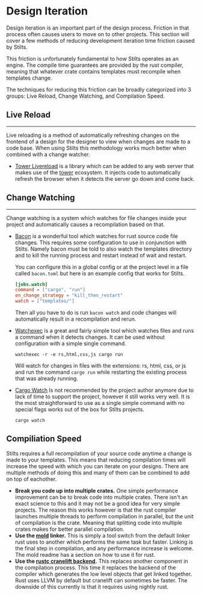 # Design Iteration

Design iteration is an important part of the design process. Friction in that process often
causes users to move on to other projects. This section will cover a few methods of reducing
development iteration time friction caused by Stilts.

This friction is unfortunately fundamental to how Stilts operates as an engine. The compile
time guarantees are provided by the rust compiler, meaning that whatever crate contains templates
must recompile when templates change.

The techniques for reducing this friction can be broadly categorized into 3 groups:
Live Reload, Change Watching, and Compilation Speed.

## Live Reload
---

Live reloading is a method of automatically refreshing changes on the frontend of a design for the designer to view when
changes are made to a code base. When using Stilts this methodology works much better when combined with a change watcher.

- [Tower Livereload](https://github.com/leotaku/tower-livereload) is a library which can be added to any web server that
  makes use of the [tower](https://docs.rs/tower/latest/tower/) ecosystem. It injects code to automatically refresh the
  browser when it detects the server go down and come back.

## Change Watching
---

Change watching is a system which watches for file changes inside your project and automatically causes a recompilation
based on that.

- [Bacon](https://github.com/Canop/bacon) is a wonderful tool which watches for rust source code file changes. This requires
  some configuration to use in conjunction with Stilts. Namely bacon must be told to also watch the templates directory
  and to kill the running process and restart instead of wait and restart.

  You can configure this in a global config or at the project level in a file called `bacon.toml` but here is an example
  config that works for Stilts.
  ```toml
  [jobs.watch]
  command = ["cargo", "run"]
  on_change_strategy = "kill_then_restart"
  watch = ["templates/"]
  ```
  Then all you have to do is run `bacon watch` and code changes will automatically result in a recompilation and rerun.
- [Watchexec](https://github.com/watchexec/watchexec) is a great and fairly simple tool which watches files and runs a command
  when it detects changes. It can be used without configuration with a simple single command.
  ```shell
  watchexec -r -e rs,html,css,js cargo run
  ```
  Will watch for changes in files with the extensions: rs, html, css, or js and run the command `cargo run` while
  restarting the existing process that was already running.
- [Cargo Watch](https://github.com/watchexec/cargo-watch) Is not recommended by the project author anymore due to lack of
  time to support the project, however it still works very well. It is the most straightforward to use as a single simple command
  with no special flags works out of the box for Stilts projects.
  ```shell
  cargo watch
  ```

## Compiliation Speed
Stilts requires a full recompilation of your source code anytime a change is made to your templates. This means that reducing
compilation times will increase the speed with which you can iterate on your designs. There are multiple methods of doing this
and many of them can be combined to add on top of eachother.

- **Break you code up into multiple crates.** One simple performance improvement can be to break code into multiple crates. There isn't
  an exact science to this and it may not be a good idea for very simple projects. The reason this works however is that the rust
  compiler launches multiple threads to perform compilation in parallel, but the unit of compilation is the crate. Meaning that
  splitting code into multiple crates makes for better parallel compilation.
- **Use the [mold](https://github.com/rui314/mold) linker.** This is simply a tool switch from the default linker rust uses to another
  which performs the same task but faster. Linking is the final step in compilation, and any performance increase is welcome.
  The mold readme has a section on how to use it for rust.
- **Use the [rustc cranelift backend](https://github.com/rust-lang/rustc_codegen_cranelift).** This replaces another component in the 
  compilation process. This time it replaces the backend of the compiler which generates the low level objects that get linked together.
  Rust uses LLVM by default but cranelift can sometimes be faster. The downside of this currently is that it requires using nightly rust.
